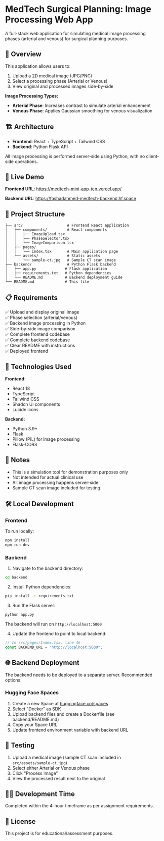 # MedTech Surgical Planning: Image Processing Web App

A full-stack web application for simulating medical image processing phases (arterial and venous) for surgical planning purposes.

## 🎯 Overview

This application allows users to:
1. Upload a 2D medical image (JPG/PNG)
2. Select a processing phase (Arterial or Venous)
3. View original and processed images side-by-side

**Image Processing Types:**
- **Arterial Phase**: Increases contrast to simulate arterial enhancement
- **Venous Phase**: Applies Gaussian smoothing for venous visualization

## 🏗️ Architecture

- **Frontend**: React + TypeScript + Tailwind CSS
- **Backend**: Python Flask API 

All image processing is performed server-side using Python, with no client-side operations.

## 🚀 Live Demo

**Frontend URL**: https://medtech-mini-app-ten.vercel.app/

**Backend URL**: https://fashadahmed-medtech-backend.hf.space

## 📁 Project Structure

```
├── src/                    # Frontend React application
│   ├── components/         # React components
│   │   ├── ImageUpload.tsx
│   │   ├── PhaseSelector.tsx
│   │   └── ImageComparison.tsx
│   ├── pages/
│   │   └── Index.tsx       # Main application page
│   └── assets/             # Static assets
│       └── sample-ct.jpg   # Sample CT scan image
├── backend/                # Python Flask backend
│   ├── app.py             # Flask application
│   ├── requirements.txt   # Python dependencies
│   └── README.md          # Backend deployment guide
└── README.md              # This file
```
## 📋 Requirements

✅ Upload and display original image  
✅ Phase selection (arterial/venous)  
✅ Backend image processing in Python  
✅ Side-by-side image comparison  
✅ Complete frontend codebase  
✅ Complete backend codebase  
✅ Clear README with instructions  
✅ Deployed frontend


## 🔧 Technologies Used

**Frontend:**
- React 18
- TypeScript
- Tailwind CSS
- Shadcn UI components
- Lucide icons

**Backend:**
- Python 3.9+
- Flask
- Pillow (PIL) for image processing
- Flask-CORS

## 📝 Notes

- This is a simulation tool for demonstration purposes only
- Not intended for actual clinical use
- All image processing happens server-side
- Sample CT scan image included for testing

## 🛠️ Local Development

### Frontend

To run locally:

```bash
npm install
npm run dev
```

### Backend

1. Navigate to the backend directory:
```bash
cd backend
```

2. Install Python dependencies:
```bash
pip install -r requirements.txt
```

3. Run the Flask server:
```bash
python app.py
```

The backend will run on `http://localhost:5000`

4. Update the frontend to point to local backend:
```typescript
// In src/pages/Index.tsx, line 46
const BACKEND_URL = "http://localhost:5000";
```

## 🌐 Backend Deployment

The backend needs to be deployed to a separate server. Recommended options:

### Hugging Face Spaces 

1. Create a new Space at [huggingface.co/spaces](https://huggingface.co/spaces)
2. Select "Docker" as SDK
3. Upload backend files and create a Dockerfile (see backend/README.md)
4. Copy your Space URL
5. Update frontend environment variable with backend URL



## 🧪 Testing

1. Upload a medical image (sample CT scan included in `src/assets/sample-ct.jpg`)
2. Select either Arterial or Venous phase
3. Click "Process Image"
4. View the processed result next to the original


## 👨‍💻 Development Time

Completed within the 4-hour timeframe as per assignment requirements.

## 📄 License

This project is for educational/assessment purposes.
